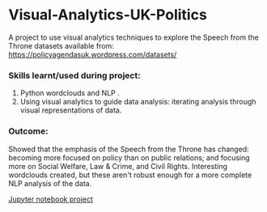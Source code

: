 # Visual-Analytics-UK-Politics

A project to use visual analytics techniques to explore the Speech from the Throne datasets available from:
https://policyagendasuk.wordpress.com/datasets/

### Skills learnt/used during project:
1. Python wordclouds and NLP .
2. Using visual analytics to guide data analysis: iterating analysis through visual representations of data.

### Outcome:
Showed that the emphasis of the Speech from the Throne has changed: becoming more focused on policy than on public relations; and focusing more on Social Welfare, Law & Crime, and Civil Rights.
Interesting wordclouds created, but these aren't robust enough for a more complete NLP analysis of the data.

[Jupyter notebook project](/Queens_Speech.ipynb)